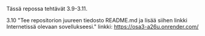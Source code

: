 Tässä repossa tehtävät 3.9-3.11.



3.10 "Tee repositorion juureen tiedosto README.md ja lisää siihen linkki Internetissä olevaan sovellukseesi."
linkki: https://osa3-a26u.onrender.com/
